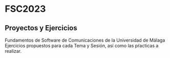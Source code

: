 # FSC2023

## Proyectos y Ejercicios

Fundamentos de Software de Comunicaciones de la Universidad de Málaga
Ejercicios propuestos para cada Tema y Sesión, así como las pŕacticas a realizar.

